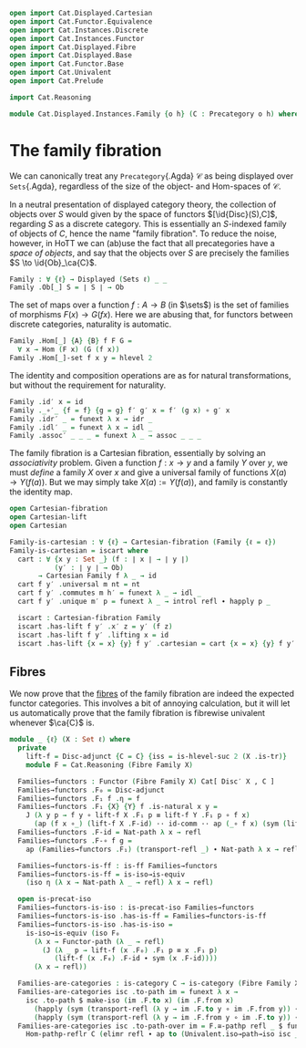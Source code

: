 ```agda
open import Cat.Displayed.Cartesian
open import Cat.Functor.Equivalence
open import Cat.Instances.Discrete
open import Cat.Instances.Functor
open import Cat.Displayed.Fibre
open import Cat.Displayed.Base
open import Cat.Functor.Base
open import Cat.Univalent
open import Cat.Prelude

import Cat.Reasoning

module Cat.Displayed.Instances.Family {o h} (C : Precategory o h) where
```

<!--
```agda
open Cat.Reasoning C
open Displayed
open Functor
open _=>_
```
-->

# The family fibration

We can canonically treat any `Precategory`{.Agda} $\mathcal{C}$ as being
displayed over `Sets`{.Agda}, regardless of the size of the object- and
Hom-spaces of $\mathcal{C}$.

In a neutral presentation of displayed category theory, the collection
of objects over $S$ would given by the space of functors
$[\id{Disc}(S),C]$, regarding $S$ as a discrete category.  This is
essentially an $S$-indexed family of objects of $C$, hence the name
"family fibration". To reduce the noise, however, in HoTT we can (ab)use
the fact that all precategories have a _space of objects_, and say that
the objects over $S$ are precisely the families $S \to \id{Ob}_\ca{C}$.

```agda
Family : ∀ {ℓ} → Displayed (Sets ℓ) _ _
Family .Ob[_] S = ∣ S ∣ → Ob
```

The set of maps over a function $f : A \to B$ (in $\sets$) is the set of
families of morphisms $F(x) \to G(fx)$. Here we are abusing that, for
functors between discrete categories, naturality is automatic.

```agda
Family .Hom[_] {A} {B} f F G =
  ∀ x → Hom (F x) (G (f x))
Family .Hom[_]-set f x y = hlevel 2
```

The identity and composition operations are as for natural
transformations, but without the requirement for naturality.

```agda
Family .id′ x = id
Family ._∘′_ {f = f} {g = g} f′ g′ x = f′ (g x) ∘ g′ x
Family .idr′ _ = funext λ x → idr _
Family .idl′ _ = funext λ x → idl _
Family .assoc′ _ _ _ = funext λ _ → assoc _ _ _
```

The family fibration is a Cartesian fibration, essentially by solving an
_associativity_ problem. Given a function $f : x \to y$ and a family $Y$
over $y$, we must _define_ a family $X$ over $x$ and give a universal
family of functions $X(a) \to Y(f(a))$. But we may simply take $X(a) :=
Y(f(a))$, and family is constantly the identity map.

```agda
open Cartesian-fibration
open Cartesian-lift
open Cartesian

Family-is-cartesian : ∀ {ℓ} → Cartesian-fibration (Family {ℓ = ℓ})
Family-is-cartesian = iscart where
  cart : ∀ {x y : Set _} (f : ∣ x ∣ → ∣ y ∣)
           (y′ : ∣ y ∣ → Ob)
       → Cartesian Family f λ _ → id
  cart f y′ .universal m nt = nt
  cart f y′ .commutes m h′ = funext λ _ → idl _
  cart f y′ .unique m′ p = funext λ _ → introl refl ∙ happly p _

  iscart : Cartesian-fibration Family
  iscart .has-lift f y′ .x′ z = y′ (f z)
  iscart .has-lift f y′ .lifting x = id
  iscart .has-lift {x = x} {y} f y′ .cartesian = cart {x = x} {y} f y′
```

## Fibres

We now prove that the [fibres](Cat.Displayed.Fibre.html) of the family
fibration are indeed the expected functor categories. This involves a
bit of annoying calculation, but it will let us automatically prove that
the family fibration is fibrewise univalent whenever $\ca{C}$ is.

```agda
module _ {ℓ} (X : Set ℓ) where
  private
    lift-f = Disc-adjunct {C = C} {iss = is-hlevel-suc 2 (X .is-tr)}
    module F = Cat.Reasoning (Fibre Family X)

  Families→functors : Functor (Fibre Family X) Cat[ Disc′ X , C ]
  Families→functors .F₀ = Disc-adjunct
  Families→functors .F₁ f .η = f
  Families→functors .F₁ {X} {Y} f .is-natural x y =
    J (λ y p → f y ∘ lift-f X .F₁ p ≡ lift-f Y .F₁ p ∘ f x)
      (ap (f x ∘_) (lift-f X .F-id) ·· id-comm ·· ap (_∘ f x) (sym (lift-f Y .F-id)))
  Families→functors .F-id = Nat-path λ x → refl
  Families→functors .F-∘ f g =
    ap (Families→functors .F₁) (transport-refl _) ∙ Nat-path λ x → refl

  Families→functors-is-ff : is-ff Families→functors
  Families→functors-is-ff = is-iso→is-equiv
    (iso η (λ x → Nat-path λ _ → refl) λ x → refl)

  open is-precat-iso
  Families→functors-is-iso : is-precat-iso Families→functors
  Families→functors-is-iso .has-is-ff = Families→functors-is-ff
  Families→functors-is-iso .has-is-iso =
    is-iso→is-equiv (iso F₀
      (λ x → Functor-path (λ _ → refl)
        (J (λ _ p → lift-f (x .F₀) .F₁ p ≡ x .F₁ p)
           (lift-f (x .F₀) .F-id ∙ sym (x .F-id))))
      (λ x → refl))

  Families-are-categories : is-category C → is-category (Fibre Family X)
  Families-are-categories isc .to-path im = funext λ x →
    isc .to-path $ make-iso (im .F.to x) (im .F.from x)
      (happly (sym (transport-refl (λ y → im .F.to y ∘ im .F.from y)) ∙ im .F.invl) x)
      (happly (sym (transport-refl (λ y → im .F.from y ∘ im .F.to y)) ∙ im .F.invr) x)
  Families-are-categories isc .to-path-over im = F.≅-pathp refl _ $ funextP λ a →
    Hom-pathp-reflr C (elimr refl ∙ ap to (Univalent.iso→path→iso isc _))
```
